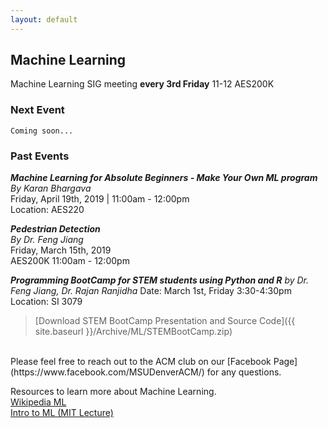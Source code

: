```yaml
---
layout: default
---
```

## Machine Learning
Machine Learning SIG meeting **every 3rd Friday** 11-12 AES200K

### Next Event<br>
```
Coming soon...
```


### Past Events<br>

***Machine Learning for Absolute Beginners - Make Your Own ML program***<br>
*By Karan Bhargava*<br>
Friday, April 19th, 2019 | 11:00am - 12:00pm<br>
Location: AES220
<br>

***Pedestrian Detection***<br>
*By Dr. Feng Jiang*<br>
Friday, March 15th, 2019<br>
AES200K 11:00am - 12:00pm
<br>

***Programming BootCamp for STEM students using Python and R***
*by Dr. Feng Jiang, Dr. Rajan Ranjidha*
Date: March 1st, Friday 3:30-4:30pm
Location: SI 3079

>[Download STEM BootCamp Presentation and Source Code]({{ site.baseurl }}/Archive/ML/STEMBootCamp.zip)

<br>
Please feel free to reach out to the ACM club on our [Facebook Page](https://www.facebook.com/MSUDenverACM/) for any questions.
<br>


Resources to learn more about Machine Learning.<br>
[Wikipedia ML](https://en.wikipedia.org/wiki/Machine_learning)<br>
[Intro to ML (MIT Lecture)](https://ocw.mit.edu/courses/electrical-engineering-and-computer-science/6-0002-introduction-to-computational-thinking-and-data-science-fall-2016/lecture-videos/lecture-11-introduction-to-machine-learning/)<br>
